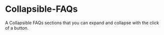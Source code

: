 # Collapsible-FAQs
A Collapsible FAQs sections that you can expand and collapse with the click of a button.
